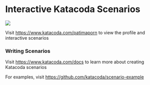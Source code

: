 # Interactive Katacoda Scenarios

[![](http://shields.katacoda.com/katacoda/patimaporn/count.svg)](https://www.katacoda.com/patimaporn "Get your profile on Katacoda.com")

Visit https://www.katacoda.com/patimaporn to view the profile and interactive scenarios

### Writing Scenarios
Visit https://www.katacoda.com/docs to learn more about creating Katacoda scenarios

For examples, visit https://github.com/katacoda/scenario-example
